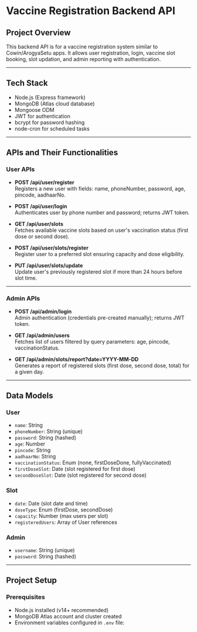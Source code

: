 # Vaccine Registration Backend API

## Project Overview
This backend API is for a vaccine registration system similar to Cowin/ArogyaSetu apps. It allows user registration, login, vaccine slot booking, slot updation, and admin reporting with authentication.

---

## Tech Stack

- Node.js (Express framework)
- MongoDB (Atlas cloud database)
- Mongoose ODM
- JWT for authentication
- bcrypt for password hashing
- node-cron for scheduled tasks

---

## APIs and Their Functionalities

### User APIs

- **POST /api/user/register**  
  Registers a new user with fields: name, phoneNumber, password, age, pincode, aadhaarNo.

- **POST /api/user/login**  
  Authenticates user by phone number and password; returns JWT token.

- **GET /api/user/slots**  
  Fetches available vaccine slots based on user's vaccination status (first dose or second dose).

- **POST /api/user/slots/register**  
  Register user to a preferred slot ensuring capacity and dose eligibility.

- **PUT /api/user/slots/update**  
  Update user's previously registered slot if more than 24 hours before slot time.

---

### Admin APIs

- **POST /api/admin/login**  
  Admin authentication (credentials pre-created manually); returns JWT token.

- **GET /api/admin/users**  
  Fetches list of users filtered by query parameters: age, pincode, vaccinationStatus.

- **GET /api/admin/slots/report?date=YYYY-MM-DD**  
  Generates a report of registered slots (first dose, second dose, total) for a given day.

---

## Data Models

### User
- `name`: String
- `phoneNumber`: String (unique)
- `password`: String (hashed)
- `age`: Number
- `pincode`: String
- `aadhaarNo`: String
- `vaccinationStatus`: Enum (none, firstDoseDone, fullyVaccinated)
- `firstDoseSlot`: Date (slot registered for first dose)
- `secondDoseSlot`: Date (slot registered for second dose)

### Slot
- `date`: Date (slot date and time)
- `doseType`: Enum (firstDose, secondDose)
- `capacity`: Number (max users per slot)
- `registeredUsers`: Array of User references

### Admin
- `username`: String (unique)
- `password`: String (hashed)

---

## Project Setup

### Prerequisites

- Node.js installed (v14+ recommended)
- MongoDB Atlas account and cluster created
- Environment variables configured in `.env` file:
